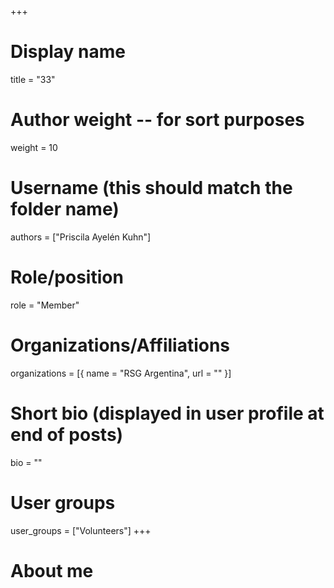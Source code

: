 +++
# Display name
title = "33"

# Author weight -- for sort purposes
weight = 10

# Username (this should match the folder name)
authors = ["Priscila Ayelén Kuhn"]

# Role/position
role = "Member"

# Organizations/Affiliations
organizations = [{ name = "RSG Argentina", url = "" }]

# Short bio (displayed in user profile at end of posts)
bio = ""

# User groups
user_groups = ["Volunteers"]
+++

# About me
